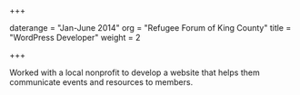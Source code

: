 +++

daterange = "Jan-June 2014"
org = "Refugee Forum of King County"
title = "WordPress Developer"
weight = 2

+++

Worked with a local nonprofit to develop a website that helps them communicate events and resources to members.